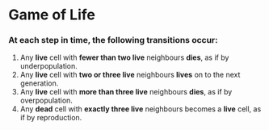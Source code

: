 # Game of Life

### At each step in time, the following transitions occur:

1. Any **live** cell with **fewer than two live** neighbours **dies**, as if by underpopulation.
2. Any **live** cell with **two or three live** neighbours **lives** on to the next generation.
3. Any **live** cell with **more than three live** neighbours **dies**, as if by overpopulation.
4. Any **dead** cell with **exactly three live** neighbours becomes a **live** cell, as if by reproduction.